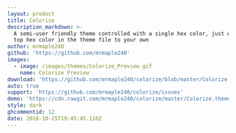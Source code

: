 ```yaml
---
layout: product
title: Colorize
description_markdown: >-
  A semi-user friendly theme controlled with a single hex color, just edit the
  top hex color in the theme file to your own
author: mrmaple240
github: 'https://github.com/mrmaple240'
images:
  - image: /images/themes/Colorize_Preview.gif
    name: Colorize Preview
download: 'https://github.com/mrmaple240/colorize/blob/master/Colorize.theme.css'
auto: true
support: 'https://github.com/mrmaple240/colorize/issues'
demo: 'https://cdn.rawgit.com/mrmaple240/colorize/master/Colorize.theme.css'
style: dark
ghcommentid: 12
date: 2018-10-25T19:45:45.116Z
---
```


